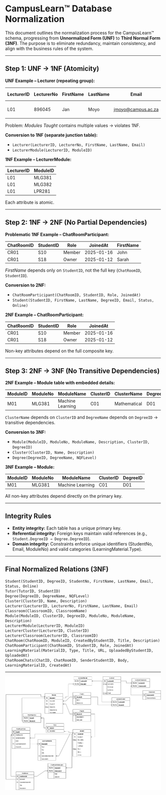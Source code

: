 # CampusLearn™ Database Normalization

This document outlines the normalization process for the CampusLearn™ schema, progressing from **Unnormalized Form (UNF)** to **Third Normal Form (3NF)**. The purpose is to eliminate redundancy, maintain consistency, and align with the business rules of the system.

---

## Step 1: UNF → 1NF (Atomicity)

**UNF Example – Lecturer (repeating group):**

| LecturerID | LecturerNo | FirstName | LastName | Email             | Modules Taught              |
|------------|------------|-----------|----------|-------------------|-----------------------------|
| L01        | 896045     | Jan       | Moyo     | jmoyo@campus.ac.za| {MLG381, MLG382, LPR281}    |

Problem: *Modules Taught* contains multiple values → violates 1NF.  

**Conversion to 1NF (separate junction table):**

- `Lecturer(LecturerID, LecturerNo, FirstName, LastName, Email)`  
- `LecturerModule(LecturerID, ModuleID)`

**1NF Example – LecturerModule:**

| LecturerID | ModuleID |
|------------|----------|
| L01        | MLG381   |
| L01        | MLG382   |
| L01        | LPR281   |

Each attribute is atomic.

---

## Step 2: 1NF → 2NF (No Partial Dependencies)

**Problematic 1NF Example – ChatRoomParticipant:**

| ChatRoomID | StudentID | Role     | JoinedAt   | FirstName |
|------------|-----------|----------|------------|-----------|
| CR01       | S10       | Member   | 2025-01-16 | John      |
| CR01       | S18       | Owner    | 2025-01-12 | Sarah     |

 *FirstName* depends only on `StudentID`, not the full key (`ChatRoomID`, `StudentID`).  

**Conversion to 2NF:**
- `ChatRoomParticipant(ChatRoomID, StudentID, Role, JoinedAt)`  
- `Student(StudentID, FirstName, LastName, DegreeID, Email, Status, Online)`

**2NF Example – ChatRoomParticipant:**

| ChatRoomID | StudentID | Role     | JoinedAt   |
|------------|-----------|----------|------------|
| CR01       | S10       | Member   | 2025-01-16 |
| CR01       | S18       | Owner    | 2025-01-12 |

Non-key attributes depend on the full composite key.

---

##  Step 3: 2NF → 3NF (No Transitive Dependencies)

**2NF Example – Module table with embedded details:**

| ModuleID | ModuleNo | ModuleName       | ClusterID | ClusterName   | DegreeID | DegreeName |
|----------|----------|------------------|-----------|---------------|----------|------------|
| M01      | MLG381   | Machine Learning | C01       | Mathematical  | D01      | BComp      |

 `ClusterName` depends on `ClusterID` and `DegreeName` depends on `DegreeID` → transitive dependencies.

**Conversion to 3NF:**
- `Module(ModuleID, ModuleNo, ModuleName, Description, ClusterID, DegreeID)`  
- `Cluster(ClusterID, Name, Description)`  
- `Degree(DegreeID, DegreeName, NQFLevel)`

**3NF Example – Module:**

| ModuleID | ModuleNo | ModuleName       | ClusterID | DegreeID |
|----------|----------|------------------|-----------|----------|
| M01      | MLG381   | Machine Learning | C01       | D01      |

All non-key attributes depend directly on the primary key.

---

## Integrity Rules
- **Entity integrity:** Each table has a unique primary key.  
- **Referential integrity:** Foreign keys maintain valid references (e.g., `Student.DegreeID → Degree.DegreeID`).  
- **Domain integrity:** Constraints enforce unique identifiers (StudentNo, Email, ModuleNo) and valid categories (LearningMaterial.Type).

---

##  Final Normalized Relations (3NF)

```plaintext
Student(StudentID, DegreeID, StudentNo, FirstName, LastName, Email, Status, Online)
Tutor(TutorID, StudentID)
Degree(DegreeID, DegreeName, NQFLevel)
Cluster(ClusterID, Name, Description)
Lecturer(LecturerID, LecturerNo, FirstName, LastName, Email)
Classroom(ClassroomID, ClassroomName)
Module(ModuleID, ClusterID, DegreeID, ModuleNo, ModuleName, Description)
LecturerModule(LecturerID, ModuleID)
LecturerCluster(LecturerID, ClusterID)
LecturerClassroom(LecturerID, ClassroomID)
ChatRoom(ChatRoomID, ModuleID, CreatedByStudentID, Title, Description)
ChatRoomParticipant(ChatRoomID, StudentID, Role, JoinedAt)
LearningMaterial(MaterialID, Type, Title, URL, UploadedByStudentID, UploadedAt)
ChatRoomChats(ChatID, ChatRoomID, SenderStudentID, Body, LearningMaterialID, CreatedAt)
```

---

![ERD](images/ERD.png)
